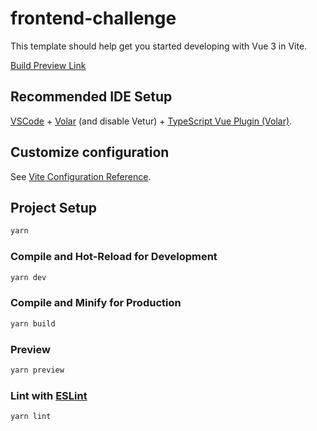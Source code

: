 # frontend-challenge

This template should help get you started developing with Vue 3 in Vite.

[Build Preview Link](https://jobins-frontend-challenge.vercel.app/)

## Recommended IDE Setup

[VSCode](https://code.visualstudio.com/) + [Volar](https://marketplace.visualstudio.com/items?itemName=Vue.volar) (and disable Vetur) + [TypeScript Vue Plugin (Volar)](https://marketplace.visualstudio.com/items?itemName=Vue.vscode-typescript-vue-plugin).

## Customize configuration

See [Vite Configuration Reference](https://vitejs.dev/config/).

## Project Setup

```sh
yarn
```

### Compile and Hot-Reload for Development

```sh
yarn dev
```

### Compile and Minify for Production

```sh
yarn build
```
### Preview

```sh
yarn preview
```
### Lint with [ESLint](https://eslint.org/)

```sh
yarn lint
```
